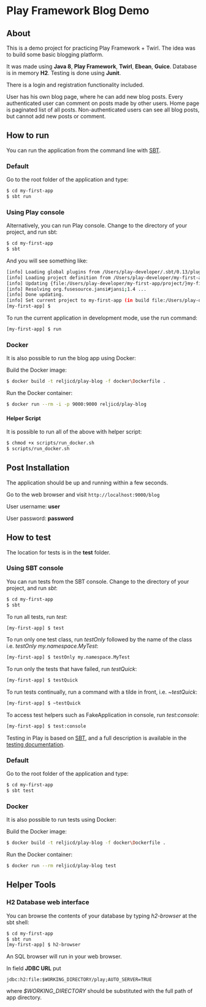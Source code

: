 # Play Framework Blog Demo

## About

This is a demo project for practicing Play Framework + Twirl. 
The idea was to build some basic blogging platform.

It was made using **Java 8**, **Play Framework**, **Twirl**, **Ebean**, **Guice**. 
Database is in memory **H2**.
Testing is done using **Junit**.

There is a login and registration functionality included.

User has his own blog page, where he can add new blog posts. 
Every authenticated user can comment on posts made by other users.
Home page is paginated list of all posts.
Non-authenticated users can see all blog posts, but cannot add new posts or comment.

## How to run

You can run the application from the command line with [SBT](http://www.scala-sbt.org/download.html). 

### Default

Go to the root folder of the application and type:
```bash
$ cd my-first-app
$ sbt run
```

### Using Play console

Alternatively, you can run Play console. Change to the directory of your project, and run sbt:
```bash
$ cd my-first-app
$ sbt
``` 
And you will see something like:
```bash
[info] Loading global plugins from /Users/play-developer/.sbt/0.13/plugins
[info] Loading project definition from /Users/play-developer/my-first-app/project
[info] Updating {file:/Users/play-developer/my-first-app/project/}my-first-app-build...
[info] Resolving org.fusesource.jansi#jansi;1.4 ...
[info] Done updating.
[info] Set current project to my-first-app (in build file:/Users/play-developer/my-first-app/)
[my-first-app] $
```
To run the current application in development mode, use the run command:
```bash
[my-first-app] $ run
```

### Docker

It is also possible to run the blog app using Docker:

Build the Docker image:
```bash
$ docker build -t reljicd/play-blog -f docker\Dockerfile .
```

Run the Docker container:
```bash
$ docker run --rm -i -p 9000:9000 reljicd/play-blog
```

#### Helper Script

It is possible to run all of the above with helper script:

```bash
$ chmod +x scripts/run_docker.sh
$ scripts/run_docker.sh
```

## Post Installation

The application should be up and running within a few seconds.

Go to the web browser and visit `http://localhost:9000/blog`

User username: **user**

User password: **password**

## How to test

The location for tests is in the **test** folder. 

### Using SBT console

You can run tests from the SBT console.
Change to the directory of your project, and run *sbt*:
```bash
$ cd my-first-app
$ sbt
``` 
To run all tests, run *test*:
```bash
[my-first-app] $ test
```
To run only one test class, run *testOnly* followed by the name of the class i.e. *testOnly my.namespace.MyTest*:
```bash
[my-first-app] $ testOnly my.namespace.MyTest
```
To run only the tests that have failed, run *testQuick*:
```bash
[my-first-app] $ testQuick
```
To run tests continually, run a command with a tilde in front, i.e. *~testQuick*:
```bash
[my-first-app] $ ~testQuick
```
To access test helpers such as FakeApplication in console, run *test:console*:
```bash
[my-first-app] $ test:console
```

Testing in Play is based on [SBT](http://www.scala-sbt.org/download.html), and a full description is available in the [testing documentation](http://www.scala-sbt.org/release/docs/Testing.html).

### Default

Go to the root folder of the application and type:
```bash
$ cd my-first-app
$ sbt test
```

### Docker

It is also possible to run tests using Docker:

Build the Docker image:
```bash
$ docker build -t reljicd/play-blog -f docker\Dockerfile .
```

Run the Docker container:
```bash
$ docker run --rm reljicd/play-blog test
```

## Helper Tools

### H2 Database web interface

You can browse the contents of your database by typing *h2-browser* at the sbt shell:
```bash
$ cd my-first-app
$ sbt run
[my-first-app] $ h2-browser
```
An SQL browser will run in your web browser.

In field **JDBC URL** put 
```
jdbc:h2:file:$WORKING_DIRECTORY/play;AUTO_SERVER=TRUE
```
where *$WORKING_DIRECTORY* should be substituted with the full path of app directory.